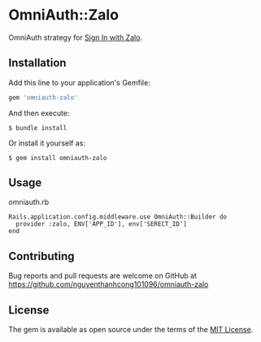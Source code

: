 # OmniAuth::Zalo

OmniAuth strategy for [Sign In with Zalo](https://developers.zalo.me/).

## Installation

Add this line to your application's Gemfile:

```ruby
gem 'omniauth-zalo'
```

And then execute:

    $ bundle install

Or install it yourself as:

    $ gem install omniauth-zalo

## Usage
omniauth.rb

```
Rails.application.config.middleware.use OmniAuth::Builder do
  provider :zalo, ENV['APP_ID'], env['SERECT_ID']
end
```


## Contributing

Bug reports and pull requests are welcome on GitHub at https://github.com/nguyenthanhcong101096/omniauth-zalo

## License

The gem is available as open source under the terms of the [MIT License](https://opensource.org/licenses/MIT).

